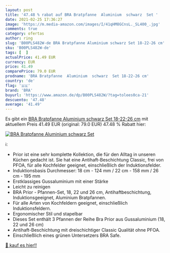 ```yaml
---
layout: post
title: '47.48 % rabat auf BRA Bratpfanne  Aluminium  schwarz  Set '
date: 2021-02-25 17:36:27
image: 'https://m.media-amazon.com/images/I/41qHM8GCnsL._SL400_.jpg'
comments: true
category: ofertas
author: ring
slug: 'B00PLS482W-de BRA Bratpfanne Aluminium schwarz Set 18-22-26 cm'
sku: 'B00PLS482W-de'
tags: [  ]
actualPrice: 41.49 EUR
currency: EUR
price: 41.49
comparePrice: 79.0 EUR
prodname: 'BRA Bratpfanne  Aluminium  schwarz  Set 18-22-26 cm'
country: 'de'
flag: '🇩🇪'
brand: 'BRA'
buyurl: 'https://www.amazon.de/dp/B00PLS482W/?tag=tolees0ca-21'
descuento: '47.48'
average: '41.49'
---
```


Es gibt ein [BRA Bratpfanne  Aluminium  schwarz  Set 18-22-26 cm](https://www.amazon.de/dp/B00PLS482W/?tag=tolees0ca-21) mit aktuellem Preis 41.49 EUR (original: 79.0 EUR) 47.48 % Rabatt hier:

[![BRA Bratpfanne  Aluminium  schwarz  Set ](https://m.media-amazon.com/images/I/41qHM8GCnsL._SL400_.jpg)](https://www.amazon.de/dp/B00PLS482W/?tag=tolees0ca-21)

ℹ️:

- Prior ist eine sehr komplette Kollektion, die für den Alltag in unseren Küchen gedacht ist. Sie hat eine Antihaft-Beschichtung Classic, frei von PFOA, für alle Kochfelder geeignet, einschließlich der Induktionsfelder.
- Induktionsbasis Durchmesser: 18 cm - 124 mm / 22 cm - 158 mm / 26 cm - 195 mm
- Erstklassiges Gussaluminium mit einer Stärke
- Leicht zu reinigen
- BRA Prior - Pfannen-Set, 18, 22 und 26 cm, Antihaftbeschichtung, Induktionsgeeignet, Aluminium Bratpfannen.
- Für alle Arten von Kochfeldern geeignet, einschließlich Induktionsfeldern.
- Ergonomischer Stil und stapelbar
- Dieses Set enthält 3 Pfannen der Reihe Bra Prior aus Gussaluminium (18, 22 und 26 cm)
- Antihaft-Beschichtung mit dreischichtiger Classic Qualität ohne PFOA.
- Einschließlich eines grünen Untersetzers BRA Safe.

[🛒 kauf es hier!!](https://www.amazon.de/dp/B00PLS482W/?tag=tolees0ca-21)
